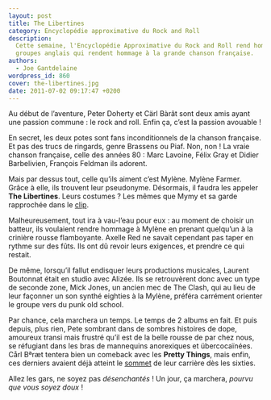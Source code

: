 ```yaml
---
layout: post
title: The Libertines
category: Encyclopédie approximative du Rock and Roll
description:
  Cette semaine, l'Encyclopédie Approximative du Rock and Roll rend hommage aux
  groupes anglais qui rendent hommage à la grande chanson française.
authors:
  - Joe Gantdelaine
wordpress_id: 860
cover: the-libertines.jpg
date: 2011-07-02 09:17:47 +0200
---
```


Au début de l’aventure, Peter Doherty et Cärl Bàrât sont deux amis ayant une
passion commune : le rock and roll. Enfin ça, c’est la passion avouable !

En secret, les deux potes sont fans inconditionnels de la chanson française. Et
pas des trucs de ringards, genre Brassens ou Piaf. Non, non ! La vraie chanson
française, celle des années 80 : Marc Lavoine, Félix Gray et Didier Barbelivien,
François Feldman ils adorent.

Mais par dessus tout, celle qu’ils aiment c’est Mylène. Mylène Farmer. Grâce à
elle, ils trouvent leur pseudonyme. Désormais, il faudra les appeler **The
Libertines**. Leurs costumes ? Les mêmes que Mymy et sa garde rapprochée dans le
[clip][1].

Malheureusement, tout ira à vau-l’eau pour eux : au moment de choisir un
batteur, ils voulaient rendre hommage à Mylène en prenant quelqu’un à la
crinière rousse flamboyante. Axelle Red ne savait cependant pas taper en rythme
sur des fûts. Ils ont dû revoir leurs exigences, et prendre ce qui restait.

De même, lorsqu’il fallut endisquer leurs productions musicales, Laurent
Boutonnat était en studio avec Alizée. Ils se retrouvèrent donc avec un type de
seconde zone, Mick Jones, un ancien mec de The Clash, qui au lieu de leur
façonner un son synthé eighties à la Mylène, préféra carrément orienter le
groupe vers du punk old school.

Par chance, cela marchera un temps. Le temps de 2 albums en fait. Et puis
depuis, plus rien, Pete sombrant dans de sombres histoires de dope, amoureux
transi mais frustré qu’il est de la belle rousse de par chez nous, se réfugiant
dans les bras de mannequins anorexiques et übercocaïnées. Cårl Bªræt tentera
bien un comeback avec les **Pretty Things**, mais enfin, ces derniers avaient
déjà atteint le [sommet][2] de leur carrière dès les sixties.

Allez les gars, ne soyez pas *désenchantés* ! Un jour, ça marchera, *pourvu que
vous soyez doux* !

[1]: https://youtu.be/oGFr_NcKyfo?t=203 "Mylène Farmer - Libertine"
[2]:
  https://youtu.be/oWClDDb9PYo
  "The Pretty Things - Private Sorrow (French TV 1968) HQ"
